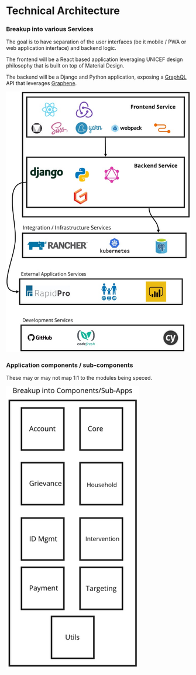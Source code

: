 # Technical Architecture

### Breakup into various Services

The goal is to have separation of the user interfaces \(be it mobile / PWA or web application interface\) and backend logic.

The frontend will be a React based application leveraging UNICEF design philosophy that is built on top of Material Design.

The backend will be a Django and Python application, exposing a [GraphQL](https://graphql.org/) API that leverages [Graphene](https://graphene-python.org).

![](../../.gitbook/assets/unicef_hct-mis__online_whiteboard_for_visual_collaboration%20%283%29.jpg)

### Application components / sub-components

These may or may not map 1:1 to the modules being speced.

![](../../.gitbook/assets/unicef_hct-mis__online_whiteboard_for_visual_collaboration%20%282%29.jpg)

